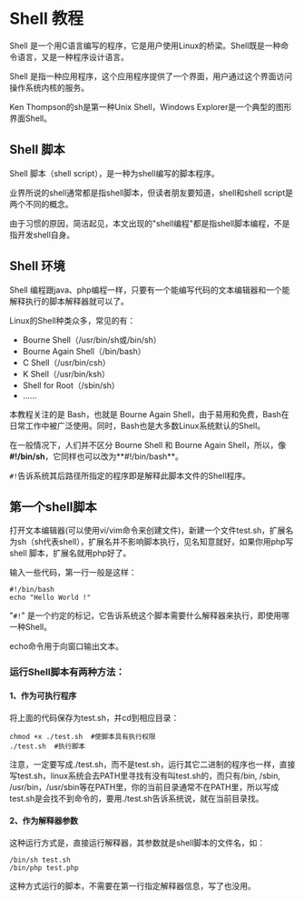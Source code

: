 
# Shell 教程

Shell 是一个用C语言编写的程序，它是用户使用Linux的桥梁。Shell既是一种命令语言，又是一种程序设计语言。

Shell 是指一种应用程序，这个应用程序提供了一个界面，用户通过这个界面访问操作系统内核的服务。

Ken Thompson的sh是第一种Unix Shell，Windows Explorer是一个典型的图形界面Shell。

## Shell 脚本

Shell 脚本（shell script），是一种为shell编写的脚本程序。

业界所说的shell通常都是指shell脚本，但读者朋友要知道，shell和shell script是两个不同的概念。

由于习惯的原因，简洁起见，本文出现的"shell编程"都是指shell脚本编程，不是指开发shell自身。

## Shell 环境

Shell 编程跟java、php编程一样，只要有一个能编写代码的文本编辑器和一个能解释执行的脚本解释器就可以了。

Linux的Shell种类众多，常见的有：

*   Bourne Shell（/usr/bin/sh或/bin/sh）
*   Bourne Again Shell（/bin/bash）
*   C Shell（/usr/bin/csh）
*   K Shell（/usr/bin/ksh）
*   Shell for Root（/sbin/sh）
*   ……

本教程关注的是 Bash，也就是 Bourne Again Shell，由于易用和免费，Bash在日常工作中被广泛使用。同时，Bash也是大多数Linux系统默认的Shell。

在一般情况下，人们并不区分 Bourne Shell 和 Bourne Again Shell，所以，像 **#!/bin/sh**，它同样也可以改为**#!/bin/bash**。

`#!`告诉系统其后路径所指定的程序即是解释此脚本文件的Shell程序。

## 第一个shell脚本

打开文本编辑器(可以使用vi/vim命令来创建文件)，新建一个文件test.sh，扩展名为sh（sh代表shell），扩展名并不影响脚本执行，见名知意就好，如果你用php写shell 脚本，扩展名就用php好了。

输入一些代码，第一行一般是这样：

```
#!/bin/bash
echo "Hello World !"

```

"`#!`" 是一个约定的标记，它告诉系统这个脚本需要什么解释器来执行，即使用哪一种Shell。

echo命令用于向窗口输出文本。

### 运行Shell脚本有两种方法：

#### 1、作为可执行程序

将上面的代码保存为test.sh，并cd到相应目录：

```
chmod +x ./test.sh  #使脚本具有执行权限
./test.sh  #执行脚本

```

注意，一定要写成./test.sh，而不是test.sh，运行其它二进制的程序也一样，直接写test.sh，linux系统会去PATH里寻找有没有叫test.sh的，而只有/bin, /sbin, /usr/bin，/usr/sbin等在PATH里，你的当前目录通常不在PATH里，所以写成test.sh是会找不到命令的，要用./test.sh告诉系统说，就在当前目录找。

#### 2、作为解释器参数

这种运行方式是，直接运行解释器，其参数就是shell脚本的文件名，如：

```
/bin/sh test.sh
/bin/php test.php

```

这种方式运行的脚本，不需要在第一行指定解释器信息，写了也没用。


